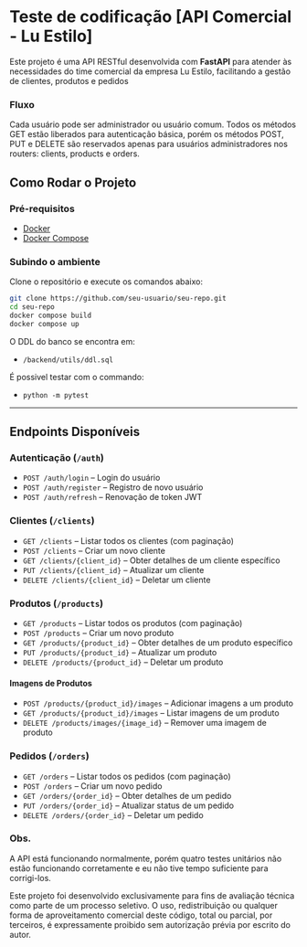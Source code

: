 # Teste de codificação [API Comercial - Lu Estilo]

Este projeto é uma API RESTful desenvolvida com **FastAPI** para atender às necessidades do time comercial da empresa Lu Estilo, facilitando a gestão de clientes, produtos e pedidos

### Fluxo

Cada usuário pode ser administrador ou usuário comum. Todos os métodos GET estão liberados para autenticação básica, porém os métodos POST, PUT e DELETE são reservados apenas para usuários administradores nos routers: clients, products e orders.

## Como Rodar o Projeto

### Pré-requisitos

- [Docker](https://www.docker.com/)
- [Docker Compose](https://docs.docker.com/compose/)

### Subindo o ambiente

Clone o repositório e execute os comandos abaixo:

```bash
git clone https://github.com/seu-usuario/seu-repo.git
cd seu-repo
docker compose build
docker compose up
```
O DDL do banco se encontra em:

- `/backend/utils/ddl.sql`

É possivel testar com o commando:

- `python -m pytest`

---

## Endpoints Disponíveis

### Autenticação (`/auth`)

- `POST /auth/login` – Login do usuário
- `POST /auth/register` – Registro de novo usuário
- `POST /auth/refresh` – Renovação de token JWT

### Clientes (`/clients`)

- `GET /clients` – Listar todos os clientes (com paginação)
- `POST /clients` – Criar um novo cliente
- `GET /clients/{client_id}` – Obter detalhes de um cliente específico
- `PUT /clients/{client_id}` – Atualizar um cliente
- `DELETE /clients/{client_id}` – Deletar um cliente

### Produtos (`/products`)

- `GET /products` – Listar todos os produtos (com paginação)
- `POST /products` – Criar um novo produto
- `GET /products/{product_id}` – Obter detalhes de um produto específico
- `PUT /products/{product_id}` – Atualizar um produto
- `DELETE /products/{product_id}` – Deletar um produto

#### Imagens de Produtos

- `POST /products/{product_id}/images` – Adicionar imagens a um produto
- `GET /products/{product_id}/images` – Listar imagens de um produto
- `DELETE /products/images/{image_id}` – Remover uma imagem de produto

### Pedidos (`/orders`)

- `GET /orders` – Listar todos os pedidos (com paginação)
- `POST /orders` – Criar um novo pedido
- `GET /orders/{order_id}` – Obter detalhes de um pedido
- `PUT /orders/{order_id}` – Atualizar status de um pedido
- `DELETE /orders/{order_id}` – Deletar um pedido

### Obs.

A API está funcionando normalmente, porém quatro testes unitários não estão funcionando corretamente e eu não tive tempo suficiente para corrigi-los.

Este projeto foi desenvolvido exclusivamente para fins de avaliação técnica como parte de um processo seletivo.
O uso, redistribuição ou qualquer forma de aproveitamento comercial deste código, total ou parcial, por terceiros,
é expressamente proibido sem autorização prévia por escrito do autor.
